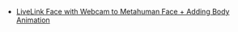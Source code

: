 - [LiveLink Face with Webcam to Metahuman Face + Adding Body Animation](https://youtu.be/0dnEckD4Z1A)
